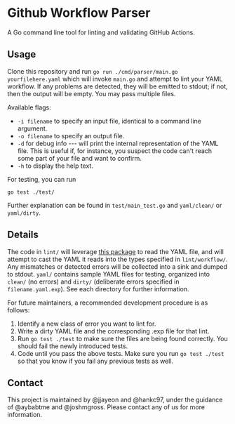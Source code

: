 # Github Workflow Parser

A Go command line tool for linting and validating GitHub Actions.

## Usage

Clone this repository and run
``
go run ./cmd/parser/main.go yourfilehere.yaml
``
which will invoke `main.go` and attempt to lint your YAML workflow.  If any problems are detected, they will be emitted to stdout; if not, then the output will be empty.  You may pass multiple files.

Available flags:
- `-i filename` to specify an input file, identical to a command line argument.
- `-o filename` to specify an output file.
- `-d` for debug info --- will print the internal representation of the YAML file.  This is useful if, for instance, you suspect the code can't reach some part of your file and want to confirm.
- `-h` to display the help text.

For testing, you can run
```
go test ./test/
```
Further explanation can be found in `test/main_test.go` and `yaml/clean/` or `yaml/dirty`.

## Details

The code in `lint/` will leverage [this package](https://pkg.go.dev/gopkg.in/yaml.v3) to read the YAML file, and will attempt to cast the YAML it reads into the types specified in `lint/workflow/`.  Any mismatches or detected errors will be collected into a sink and dumped to stdout.  `yaml/` contains sample YAML files for testing, organized into `clean/` (no errors) and `dirty/` (deliberate errors specified in `filename.yaml.exp`).  See each directory for further information.

For future maintainers, a recommended development procedure is as follows:
1. Identify a new class of error you want to lint for.
2. Write a dirty YAML file and the corresponding .exp file for that lint.
3. Run `go test ./test` to make sure the files are being found correctly.  You should fail the newly introduced tests.
4. Code until you pass the above tests.  Make sure you run `go test ./test` so that you know if you fail any previous tests as well.

## Contact

This project is maintained by @jjayeon and @hankc97, under the guidance of @aybabtme and @joshmgross.  Please contact any of us for more information.
